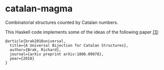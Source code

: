 # catalan-magma
Combinatorial structures counted by Catalan numbers.

This Haskell code implements some of the ideas of the following paper [[1]](https://arxiv.org/abs/1808.09078):

```
@article{brak2018universal,
  title={A Universal Bijection for Catalan Structures},
  author={Brak, Richard},
  journal={arXiv preprint arXiv:1808.09078},
  year={2018}
}
```
